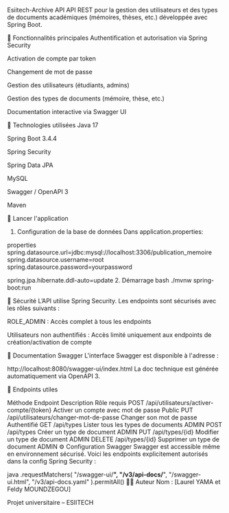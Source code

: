 Esiitech-Archive API
API REST pour la gestion des utilisateurs et des types de documents académiques (mémoires, thèses, etc.) développée avec Spring Boot.

📌 Fonctionnalités principales
Authentification et autorisation via Spring Security

Activation de compte par token

Changement de mot de passe

Gestion des utilisateurs (étudiants, admins)

Gestion des types de documents (mémoire, thèse, etc.)

Documentation interactive via Swagger UI

🔧 Technologies utilisées
Java 17

Spring Boot 3.4.4

Spring Security

Spring Data JPA

MySQL

Swagger / OpenAPI 3

Maven

🚀 Lancer l'application
1. Configuration de la base de données
Dans application.properties:

properties
spring.datasource.url=jdbc:mysql://localhost:3306/publication_memoire
spring.datasource.username=root
spring.datasource.password=yourpassword

spring.jpa.hibernate.ddl-auto=update
2. Démarrage
bash
./mvnw spring-boot:run

🔐 Sécurité
L’API utilise Spring Security. Les endpoints sont sécurisés avec les rôles suivants :

ROLE_ADMIN : Accès complet à tous les endpoints

Utilisateurs non authentifiés : Accès limité uniquement aux endpoints de création/activation de compte

📑 Documentation Swagger
L'interface Swagger est disponible à l'adresse :

http://localhost:8080/swagger-ui/index.html
La doc technique est générée automatiquement via OpenAPI 3.

🔁 Endpoints utiles

Méthode	Endpoint	Description	Rôle requis
POST	/api/utilisateurs/activer-compte/{token}	Activer un compte avec mot de passe	Public
PUT	/api/utilisateurs/changer-mot-de-passe	Changer son mot de passe	Authentifié
GET	/api/types	Lister tous les types de documents	ADMIN
POST	/api/types	Créer un type de document	ADMIN
PUT	/api/types/{id}	Modifier un type de document	ADMIN
DELETE	/api/types/{id}	Supprimer un type de document	ADMIN
⚙️ Configuration Swagger
Swagger est accessible même en environnement sécurisé. Voici les endpoints explicitement autorisés dans la config Spring Security :

java
.requestMatchers(
    "/swagger-ui/**",
    "/v3/api-docs/**",
    "/swagger-ui.html",
    "/v3/api-docs.yaml"
).permitAll()
🧑‍💻 Auteur
Nom : [Laurel YAMA et Feldy MOUNDZEGOU]

Projet universitaire – ESIITECH
